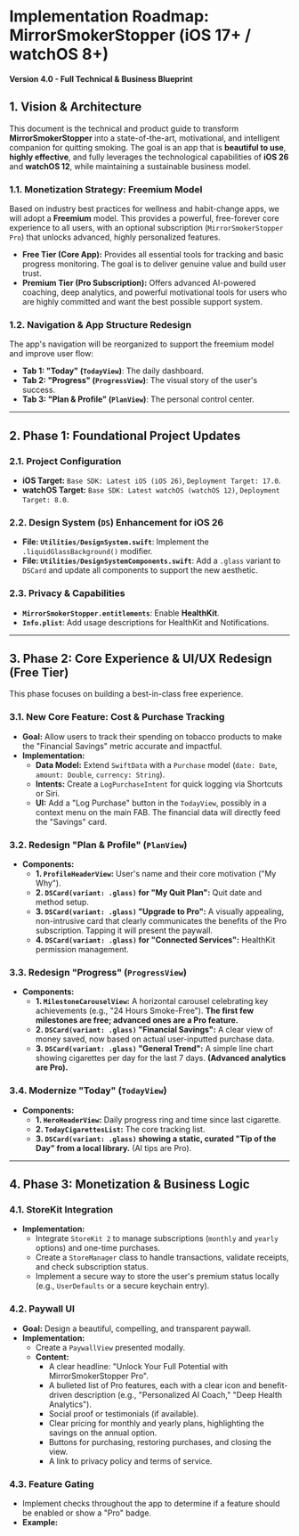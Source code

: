 # Implementation Roadmap: MirrorSmokerStopper (iOS 17+ / watchOS 8+)
**Version 4.0 - Full Technical & Business Blueprint**

## 1. Vision & Architecture

This document is the technical and product guide to transform **MirrorSmokerStopper** into a state-of-the-art, motivational, and intelligent companion for quitting smoking. The goal is an app that is **beautiful to use**, **highly effective**, and fully leverages the technological capabilities of **iOS 26** and **watchOS 12**, while maintaining a sustainable business model.

### 1.1. Monetization Strategy: Freemium Model
Based on industry best practices for wellness and habit-change apps, we will adopt a **Freemium** model. This provides a powerful, free-forever core experience to all users, with an optional subscription (`MirrorSmokerStopper Pro`) that unlocks advanced, highly personalized features.

- **Free Tier (Core App):** Provides all essential tools for tracking and basic progress monitoring. The goal is to deliver genuine value and build user trust.
- **Premium Tier (Pro Subscription):** Offers advanced AI-powered coaching, deep analytics, and powerful motivational tools for users who are highly committed and want the best possible support system.

### 1.2. Navigation & App Structure Redesign
The app's navigation will be reorganized to support the freemium model and improve user flow:
- **Tab 1: "Today" (`TodayView`)**: The daily dashboard.
- **Tab 2: "Progress" (`ProgressView`)**: The visual story of the user's success.
- **Tab 3: "Plan & Profile" (`PlanView`)**: The personal control center.

---

## 2. Phase 1: Foundational Project Updates

### 2.1. Project Configuration
- **iOS Target:** `Base SDK: Latest iOS (iOS 26)`, `Deployment Target: 17.0`.
- **watchOS Target:** `Base SDK: Latest watchOS (watchOS 12)`, `Deployment Target: 8.0`.

### 2.2. Design System (`DS`) Enhancement for iOS 26
- **File: `Utilities/DesignSystem.swift`**: Implement the `.liquidGlassBackground()` modifier.
- **File: `Utilities/DesignSystemComponents.swift`**: Add a `.glass` variant to `DSCard` and update all components to support the new aesthetic.

### 2.3. Privacy & Capabilities
- **`MirrorSmokerStopper.entitlements`**: Enable **HealthKit**.
- **`Info.plist`**: Add usage descriptions for HealthKit and Notifications.

---

## 3. Phase 2: Core Experience & UI/UX Redesign (Free Tier)

This phase focuses on building a best-in-class free experience.

### 3.1. New Core Feature: Cost & Purchase Tracking
- **Goal:** Allow users to track their spending on tobacco products to make the "Financial Savings" metric accurate and impactful.
- **Implementation:**
  - **Data Model:** Extend `SwiftData` with a `Purchase` model (`date: Date`, `amount: Double`, `currency: String`).
  - **Intents:** Create a `LogPurchaseIntent` for quick logging via Shortcuts or Siri.
  - **UI:** Add a "Log Purchase" button in the `TodayView`, possibly in a context menu on the main FAB. The financial data will directly feed the "Savings" card.

### 3.2. Redesign "Plan & Profile" (`PlanView`)
- **Components:**
  - **1. `ProfileHeaderView`:** User's name and their core motivation ("My Why").
  - **2. `DSCard(variant: .glass)` for "My Quit Plan":** Quit date and method setup.
  - **3. `DSCard(variant: .glass)` "Upgrade to Pro":** A visually appealing, non-intrusive card that clearly communicates the benefits of the Pro subscription. Tapping it will present the paywall.
  - **4. `DSCard(variant: .glass)` for "Connected Services":** HealthKit permission management.

### 3.3. Redesign "Progress" (`ProgressView`)
- **Components:**
  - **1. `MilestoneCarouselView`:** A horizontal carousel celebrating key achievements (e.g., "24 Hours Smoke-Free"). **The first few milestones are free; advanced ones are a Pro feature.**
  - **2. `DSCard(variant: .glass)` "Financial Savings":** A clear view of money saved, now based on actual user-inputted purchase data.
  - **3. `DSCard(variant: .glass)` "General Trend":** A simple line chart showing cigarettes per day for the last 7 days. **(Advanced analytics are Pro).**

### 3.4. Modernize "Today" (`TodayView`)
- **Components:**
  - **1. `HeroHeaderView`:** Daily progress ring and time since last cigarette.
  - **2. `TodayCigarettesList`:** The core tracking list.
  - **3. `DSCard(variant: .glass)` showing a static, curated "Tip of the Day" from a local library.** (AI tips are Pro).

---

## 4. Phase 3: Monetization & Business Logic

### 4.1. StoreKit Integration
- **Implementation:**
  - Integrate `StoreKit 2` to manage subscriptions (`monthly` and `yearly` options) and one-time purchases.
  - Create a `StoreManager` class to handle transactions, validate receipts, and check subscription status.
  - Implement a secure way to store the user's premium status locally (e.g., `UserDefaults` or a secure keychain entry).

### 4.2. Paywall UI
- **Goal:** Design a beautiful, compelling, and transparent paywall.
- **Implementation:**
  - Create a `PaywallView` presented modally.
  - **Content:**
    - A clear headline: "Unlock Your Full Potential with MirrorSmokerStopper Pro".
    - A bulleted list of Pro features, each with a clear icon and benefit-driven description (e.g., "Personalized AI Coach," "Deep Health Analytics").
    - Social proof or testimonials (if available).
    - Clear pricing for monthly and yearly plans, highlighting the savings on the annual option.
    - Buttons for purchasing, restoring purchases, and closing the view.
    - A link to privacy policy and terms of service.

### 4.3. Feature Gating
- Implement checks throughout the app to determine if a feature should be enabled or show a "Pro" badge.
- **Example:**